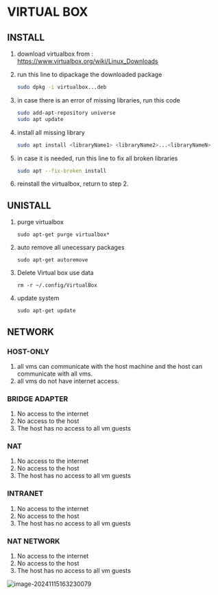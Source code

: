 # VIRTUAL BOX

## INSTALL

1. download virtualbox from : https://www.virtualbox.org/wiki/Linux_Downloads

2. run this line to dipackage the downloaded package

   ```bash
   sudo dpkg -i virtualbox...deb
   ```

3. in case there is an error of missing libraries, run this code

   ```bash
   sudo add-apt-repository universe
   sudo apt update
   ```

4. install all missing library

   ```bash
   sudo apt install <libraryName1> <libraryName2>...<libraryNameN>
   ```

5. in case it is needed, run this line to fix all broken libraries

   ```bash
   sudo apt --fix-broken install
   ```

6. reinstall the virtualbox, return to step 2.



## UNISTALL

1. purge virtualbox

   ```
   sudo apt-get purge virtualbox*
   ```

2. auto remove all unecessary packages

   ```
   sudo apt-get autoremove
   ```

3. Delete Virtual box use data

   ```
   rm -r ~/.config/VirtualBox
   ```

4. update system

   ```
   sudo apt-get update
   ```




## NETWORK

### HOST-ONLY

1. all vms can communicate with the host machine and the host can communicate with all vms.
2. all vms do not have internet access.

### BRIDGE ADAPTER

1. No access to the internet
2. No access to the host
3. The host has no access to all vm guests

### NAT

1. No access to the internet
2. No access to the host
3. The host has no access to all vm guests

### INTRANET

1. No access to the internet
2. No access to the host
3. The host has no access to all vm guests

### NAT NETWORK

1. No access to the internet
2. No access to the host
3. The host has no access to all vm guests

![image-20241115163230079](/home/ix-0026/.config/Typora/typora-user-images/image-20241115163230079.png)
